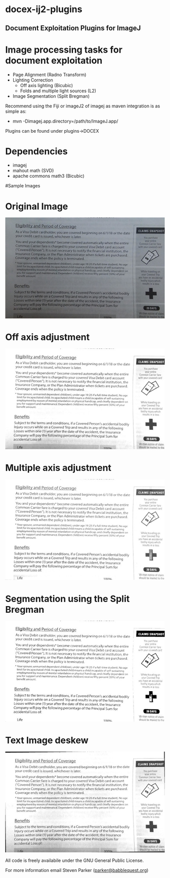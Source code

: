 # docex-ij2-plugins

## Document Exploitation Plugins for ImageJ

# Image processing tasks for document exploitation

* Page Alignment (Radno Transform)
* Lighting Correction
   * Off axis lighting (Bicubic)
   * Folds and multiple light sources (L2)
* Image Segmentation (Split Bregman)

Recommend using the Fiji or imageJ2 of imagej as maven integration is as simple as:
   * mvn -Dimagej.app.directory=/path/to/ImageJ.app/

Plugins can be found under plugins->DOCEX

# Dependencies
  * imagej
  * mahout math (SVD)
  * apache commons math3 (Bicubic)

#Sample Images

# Original Image
![Sample Image](data/sampleImage.jpg "Sample Page")

# Off axis adjustment
![Off axis adjustment](data/offaxisAdjust.jpg "Sample Page")

# Multiple axis adjustment
![Multi axis adjustment](data/multiAxisAdjust.jpg "Sample Page")

# Segmentation using the Split Bregman
![Split Bregman segmentation](data/SplitBregman.jpg "Sample Page")

# Text Image deskew
![Deskew](data/deskew.jpg "Sample Page")

All code is freely availabile under the GNU General Public License.

For more information email Steven Parker (parker@babblequest.org)

